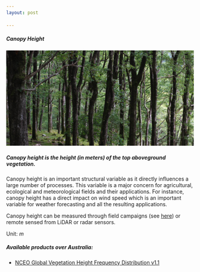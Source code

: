 ```yaml
---
layout: post

---
```


<div class="container">
    <div class="row">
        <div class="col-12 mt-60">
            <h5 class="common-title">Canopy Height</h5>
        </div>
        <div class="col-xs-12 col-sm-12 col-ms-9 col-lg-9 col-xl-9 col-xxl-9">
            <div class="common-image pb-5">
                <img src="/assets/img/wales/big/canopy-height.jpg" class="img-fluid" alt="Canopy Height">
            </div>
            <div>
                <h5 class="font-weight-bold">Canopy height is the height (in meters) of the top aboveground vegetation.</h5>
                <div class="pt-4">
                    <p>Canopy height is an important structural variable as it directly influences a large number of processes. This variable is a major concern for agricultural, ecological and meteorological fields and their applications. For instance, canopy height has a direct impact on wind speed which is an important variable for weather forecasting and all the resulting applications.</p>
                    <p>Canopy height can be measured through field campaigns (see <a href="https://livingearth.aber.ac.uk/data/ground-measurements/technics/canopy-height-measurements/" target="_blank">here</a>) or remote sensed from LiDAR or radar sensors.</p>
                    <p>Unit: <i>m</i></p>
                </div>
            </div>
            <div class="py-5">
                <h5 class="font-weight-bold mb-4">Available products over Australia:</h5>
                <ul class="list-title">
                    <li class="list-item"><a href="http://livingearth-online.stackstaging.com/wp/data/remote-sensing-algorithms/canopy-height-remote-sensing-algorithms/nceo-global-vegetation-height-frequency-distribution-v1-1/">NCEO Global Vegetation Height Frequency Distribution v1.1</a></li>
                </ul>
            </div>
        </div>
    </div>
</div>

